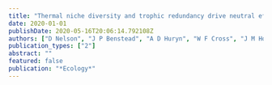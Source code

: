 ```yaml
---
title: "Thermal niche diversity and trophic redundancy drive neutral effects of warming on energy flux through a stream food web"
date: 2020-01-01
publishDate: 2020-05-16T20:06:14.792108Z
authors: ["D Nelson", "J P Benstead", "A D Huryn", "W F Cross", "J M Hood", " P W Johnson"]
publication_types: ["2"]
abstract: ""
featured: false
publication: "*Ecology*"
---
```


